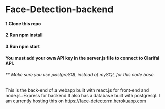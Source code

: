 # Face-Detection-backend

#### 1.Clone this repo
#### 2.Run npm install
#### 3.Run npm start
#### You must add your own API key in the server.js file to connect to Clarifai API.

###### ** Make sure you use postgreSQL instead of mySQL for this code base.
This is the back-end of a webapp built with react.js for front-end and node.js+Express for backend.It also has a database built with postgresql. I am currently hosting this on https://face-detectorm.herokuapp.com
